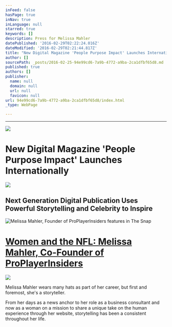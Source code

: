 ```yaml
---
inFeed: false
hasPage: true
inNav: true
inLanguage: null
starred: true
keywords: []
description: Press for Melissa Mahler
datePublished: '2016-02-29T02:22:24.016Z'
dateModified: '2016-02-29T02:21:44.817Z'
title: "New Digital Magazine 'People Purpose Impact' Launches Internationally"
author: []
sourcePath: _posts/2016-02-25-94e99cd6-7a9b-4772-a9ba-2ca1dfbf65d8.md
published: true
authors: []
publisher:
  name: null
  domain: null
  url: null
  favicon: null
url: 94e99cd6-7a9b-4772-a9ba-2ca1dfbf65d8/index.html
_type: WebPage

---
```

****
![](https://the-grid-user-content.s3-us-west-2.amazonaws.com/221a5611-27ea-4906-acdf-a670498ed490.jpg)

# New Digital Magazine 'People Purpose Impact' Launches Internationally
![](https://the-grid-user-content.s3-us-west-2.amazonaws.com/23db7bd4-c7e9-48c7-854b-f7ee25f9186e.jpg)

## Next Generation Digital Publication Uses Powerful Storytelling and Celebrity to Inspire
![Melissa Mahler, Founder of ProPlayerInsiders features in The Snap](https://the-grid-user-content.s3-us-west-2.amazonaws.com/da34f42e-f919-4caa-b0a0-b5e6bf0026d5.png)

# [Women and the NFL: Melissa Mahler, Co-Founder of ProPlayerInsiders][0]
![](https://imgflo.herokuapp.com/graph/vahj1ThiexotieMo/63a74450abe70f33b6af1f5563acdda2/passthrough.png?height=600&input=https%3A%2F%2Fthe-grid-user-content.s3-us-west-2.amazonaws.com%2Fb2369042-ba7c-4451-82dc-6eec421630d3.png)

Melissa Mahler wears many hats as part of her career, but first and foremost, she's a storyteller.

From her days as a news anchor to her role as a business consultant and now as a woman on a mission to share a unique take on the human experience through her website, storytelling has been a consistent throughout her life.

[0]: https://thesnapfootball.wordpress.com/2015/01/08/women-and-the-nfl-melissa-mahler-co-founder-of-proplayerinsiders/